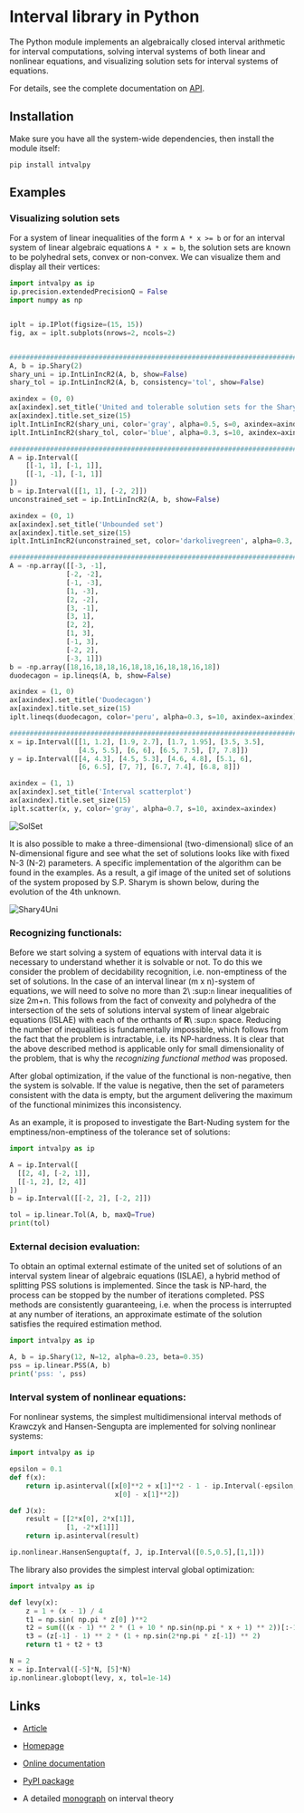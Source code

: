 # Interval library in Python

The Python module implements an algebraically closed interval arithmetic for interval computations, solving interval systems of both
linear and nonlinear equations, and visualizing solution sets for interval systems of equations.

For details, see the complete documentation on [API](https://intvalpy.readthedocs.io/ru/latest/index.html).

## Installation

Make sure you have all the system-wide dependencies, then install the module itself:
```
pip install intvalpy
```

## Examples

### Visualizing solution sets

For a system of linear inequalities of the form ``A * x >= b`` or for an interval system of linear algebraic equations ``A * x = b``,
the solution sets are known to be polyhedral sets, convex or non-convex. We can visualize them and display all their vertices:

```python
import intvalpy as ip
ip.precision.extendedPrecisionQ = False
import numpy as np


iplt = ip.IPlot(figsize=(15, 15))
fig, ax = iplt.subplots(nrows=2, ncols=2)


#########################################################################
A, b = ip.Shary(2)
shary_uni = ip.IntLinIncR2(A, b, show=False)
shary_tol = ip.IntLinIncR2(A, b, consistency='tol', show=False)

axindex = (0, 0)
ax[axindex].set_title('United and tolerable solution sets for the Shary interval system')
ax[axindex].title.set_size(15)
iplt.IntLinIncR2(shary_uni, color='gray', alpha=0.5, s=0, axindex=axindex)
iplt.IntLinIncR2(shary_tol, color='blue', alpha=0.3, s=10, axindex=axindex)

#########################################################################
A = ip.Interval([
    [[-1, 1], [-1, 1]],
    [[-1, -1], [-1, 1]]
])
b = ip.Interval([[1, 1], [-2, 2]])
unconstrained_set = ip.IntLinIncR2(A, b, show=False)

axindex = (0, 1)
ax[axindex].set_title('Unbounded set')
ax[axindex].title.set_size(15)
iplt.IntLinIncR2(unconstrained_set, color='darkolivegreen', alpha=0.3, s=10, axindex=axindex)

#########################################################################
A = -np.array([[-3, -1],
              [-2, -2],
              [-1, -3],
              [1, -3],
              [2, -2],
              [3, -1],
              [3, 1],
              [2, 2],
              [1, 3],
              [-1, 3],
              [-2, 2],
              [-3, 1]])
b = -np.array([18,16,18,18,16,18,18,16,18,18,16,18])
duodecagon = ip.lineqs(A, b, show=False)

axindex = (1, 0)
ax[axindex].set_title('Duodecagon')
ax[axindex].title.set_size(15)
iplt.lineqs(duodecagon, color='peru', alpha=0.3, s=10, axindex=axindex)

#########################################################################
x = ip.Interval([[1, 1.2], [1.9, 2.7], [1.7, 1.95], [3.5, 3.5],
                 [4.5, 5.5], [6, 6], [6.5, 7.5], [7, 7.8]])
y = ip.Interval([[4, 4.3], [4.5, 5.3], [4.6, 4.8], [5.1, 6],
                 [6, 6.5], [7, 7], [6.7, 7.4], [6.8, 8]])

axindex = (1, 1)
ax[axindex].set_title('Interval scatterplot')
ax[axindex].title.set_size(15)
iplt.scatter(x, y, color='gray', alpha=0.7, s=10, axindex=axindex)
```
![SolSet](https://raw.githubusercontent.com/AndrosovAS/intvalpy/master/examples/SolSet.png)

It is also possible to make a three-dimensional (two-dimensional) slice of an N-dimensional figure and see what the set of solutions looks like
with fixed N-3 (N-2) parameters. A specific implementation of the algorithm can be found in the examples.
As a result, a gif image of the united set of solutions of the system proposed by S.P. Sharym is shown below, during the evolution of the 4th unknown.

![Shary4Uni](https://raw.githubusercontent.com/AndrosovAS/intvalpy/master/examples/Shary4Uni.gif)

### Recognizing functionals:

Before we start solving a system of equations with interval data it is necessary to understand whether it is solvable or not.
To do this we consider the problem of decidability recognition, i.e. non-emptiness of the set of solutions.
In the case of an interval linear (m x n)-system of equations, we will need to solve no more than 2\ :sup:`n`
linear inequalities of size 2m+n. This follows from the fact of convexity and polyhedra of the intersection of the sets of solutions
interval system of linear algebraic equations (ISLAE) with each of the orthants of **R**\ :sup:`n` space.
Reducing the number of inequalities is fundamentally impossible, which follows from the fact that the problem is intractable,
i.e. its NP-hardness. It is clear that the above described method is applicable only for small dimensionality of the problem,
that is why the *recognizing functional method* was proposed.

After global optimization, if the value of the functional is non-negative, then the system is solvable. If the value is negative,
then the set of parameters consistent with the data is empty, but the argument delivering the maximum of the functional minimizes this inconsistency.

As an example, it is proposed to investigate the Bart-Nuding system for the emptiness/non-emptiness of the tolerance set of solutions:

```python
import intvalpy as ip

A = ip.Interval([
  [[2, 4], [-2, 1]],
  [[-1, 2], [2, 4]]
])
b = ip.Interval([[-2, 2], [-2, 2]])

tol = ip.linear.Tol(A, b, maxQ=True)
print(tol)
```

### External decision evaluation:

To obtain an optimal external estimate of the united set of solutions of an interval system linear of algebraic equations (ISLAE),
a hybrid method of splitting PSS solutions is implemented. Since the task is NP-hard, the process can be stopped by the number of iterations completed.
PSS methods are consistently guaranteeing, i.e. when the process is interrupted at any number of iterations, an approximate estimate of the solution satisfies the required estimation method.

```python
import intvalpy as ip

A, b = ip.Shary(12, N=12, alpha=0.23, beta=0.35)
pss = ip.linear.PSS(A, b)
print('pss: ', pss)
```

### Interval system of nonlinear equations:

For nonlinear systems, the simplest multidimensional interval methods of Krawczyk and Hansen-Sengupta are implemented for solving nonlinear systems:

```python
import intvalpy as ip

epsilon = 0.1
def f(x):
    return ip.asinterval([x[0]**2 + x[1]**2 - 1 - ip.Interval(-epsilon, epsilon),
                          x[0] - x[1]**2])

def J(x):    
    result = [[2*x[0], 2*x[1]],
              [1, -2*x[1]]]
    return ip.asinterval(result)

ip.nonlinear.HansenSengupta(f, J, ip.Interval([0.5,0.5],[1,1]))
```

The library also provides the simplest interval global optimization:

```python
import intvalpy as ip

def levy(x):
    z = 1 + (x - 1) / 4
    t1 = np.sin( np.pi * z[0] )**2
    t2 = sum(((x - 1) ** 2 * (1 + 10 * np.sin(np.pi * x + 1) ** 2))[:-1])
    t3 = (z[-1] - 1) ** 2 * (1 + np.sin(2*np.pi * z[-1]) ** 2)
    return t1 + t2 + t3

N = 2
x = ip.Interval([-5]*N, [5]*N)
ip.nonlinear.globopt(levy, x, tol=1e-14)
```

Links
-----

* [Article](<https://www.researchgate.net/publication/361560329_IntvalPy_-_biblioteka_intervalnyh_vycislenij_na_azyke_Python>)

* [Homepage](<https://github.com/AndrosovAS/intvalpy>)

* [Online documentation](<https://intvalpy.readthedocs.io/ru/latest/#>)

* [PyPI package](<https://pypi.org/project/intvalpy/>)

* A detailed [monograph](<http://www.nsc.ru/interval/Library/InteBooks/SharyBook.pdf>) on interval theory
